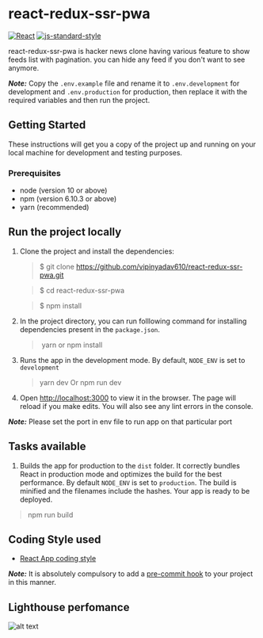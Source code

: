 # react-redux-ssr-pwa

[![React](https://img.shields.io/badge/dynamic/json?style=flat&colorB=DF01D7&label=React&prefix=v&query=dependencies.react&logo=react&url=https%3A%2F%2Fraw.githubusercontent.com%2FSoFriendly%2Fyac-mobile%2FReleaseBranch%2Fpackage.json%3Ftoken%3DACCU4SJ6TGYZYKMWFCRNEQS5MYKTG)](https://reactjs.org/)
[![js-standard-style](https://img.shields.io/badge/code%20style-standard-brightgreen.svg?style=flat&colorB=398339)](http://standardjs.com/)

react-redux-ssr-pwa is hacker news clone having various feature to show feeds list with pagination.
you can hide any feed if you don't want to see anymore.

**_Note:_** Copy the `.env.example` file and rename it to `.env.development` for development and `.env.production` for production, then replace it with the required variables and then run the project.

## Getting Started

These instructions will get you a copy of the project up and running on your local machine for development and testing purposes.

### Prerequisites

- node (version 10 or above)
- npm (version 6.10.3 or above)
- yarn (recommended)

## Run the project locally

1. Clone the project and install the dependencies:

   > \$ git clone https://github.com/vipinyadav610/react-redux-ssr-pwa.git

   > \$ cd react-redux-ssr-pwa

   > \$ npm install

2. In the project directory, you can run folllowing command for installing dependencies present in the `package.json`.

   > ​ yarn or npm install

3. Runs the app in the development mode. By default, `NODE_ENV` is set to `development`

   > yarn dev Or npm run dev

4. Open [http://localhost:3000](http://localhost:3000) to view it in the browser. The page will reload if you make edits. You will also see any lint errors in the console.

**_Note:_** Please set the port in env file to run app on that particular port

## Tasks available

1. Builds the app for production to the `dist` folder. It correctly bundles React in production mode and optimizes the build for the best performance. By default `NODE_ENV` is set to `production`. The build is minified and the filenames include the hashes. Your app is ready to be deployed.

> npm run build

## Coding Style used

- [React App coding style](https://www.npmjs.com/package/eslint-config-react-app/)

**_Note:_** It is absolutely compulsory to add a [pre-commit hook](https://prettier.io/docs/en/precommit.html) to your project in this manner.

## Lighthouse perfomance

![alt text](https://github.com/vipinyadav610/react-redux-ssr-pwa/blob/feature/optimize-lighthouse-perfomance/lighthouse.jpg?raw=true)
